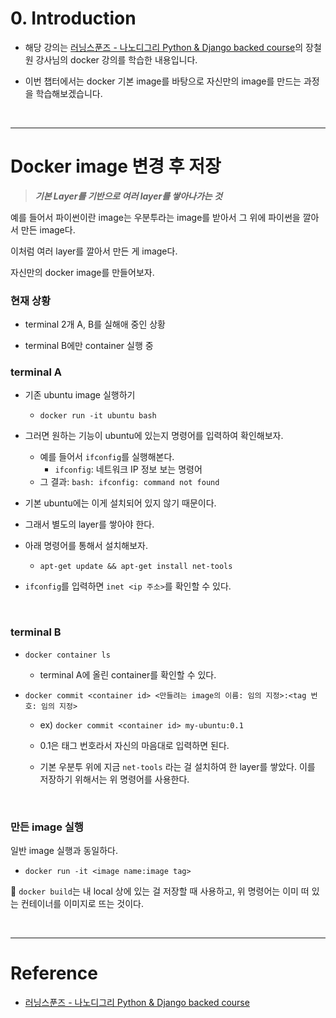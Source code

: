 # 0. Introduction  

- 해당 강의는 [러닝스푼즈 - 나노디그리 Python & Django backed course](https://learningspoons.com/course/detail/django-backend/)의 장철원 강사님의 docker 강의를 학습한 내용입니다.

- 이번 챕터에서는 docker 기본 image를 바탕으로 자신만의 image를 만드는 과정을 학습해보겠습니다.

<br>

---


# Docker image 변경 후 저장

> **_기본 Layer를 기반으로 여러 layer를 쌓아나가는 것_**

예를 들어서 파이썬이란 image는 우분투라는 image를 받아서 그 위에 파이썬을 깔아서 만든 image다. 

이처럼 여러 layer를 깔아서 만든 게 image다. 

자신만의 docker image를 만들어보자.  

### 현재 상황

- terminal 2개 A, B를 실해애 중인 상황

- terminal B에만 container 실행 중

### terminal A
- 기존 ubuntu image 실행하기
    - `docker run -it ubuntu bash`
    
- 그러면 원하는 기능이 ubuntu에 있는지 명령어를 입력하여 확인해보자.
    - 예를 들어서 `ifconfig`를 실행해본다.
        - `ifconfig`: 네트워크 IP 정보 보는 명령어
    -  그 결과: `bash: ifconfig: command not found` 

- 기본 ubuntu에는 이게 설치되어 있지 않기 때문이다. 
- 그래서 별도의 layer를 쌓아야 한다. 

- 아래 명령어를 통해서 설치해보자. 
    - `apt-get update && apt-get install net-tools`

- `ifconfig`를 입력하면 `inet <ip 주소>`를 확인할 수 있다. 

<br>

### terminal B

- `docker container ls`
    - terminal A에 올린 container를 확인할 수 있다.

- `docker commit <container id> <만들려는 image의 이름: 임의 지정>:<tag 번호: 임의 지정>`
    - ex) `docker commit <container id> my-ubuntu:0.1`

    - 0.1은 태그 번호라서 자신의 마음대로 입력하면 된다. 

    - 기본 우분투 위에 지금 `net-tools` 라는 걸 설치하여 한 layer를 쌓았다. 이를 저장하기 위해서는 위 명령어를 사용한다. 

<br>


### 만든 image 실행

일반 image 실행과 동일하다.

- `docker run -it <image name:image tag>`



🔆 `docker build`는 내 local 상에 있는 걸 저장할 때 사용하고, 위 명령어는 이미 떠 있는 컨테이너를 이미지로 뜨는 것이다. 


<br>

---


# Reference

- [러닝스푼즈 - 나노디그리 Python & Django backed course](https://learningspoons.com/course/detail/django-backend/)